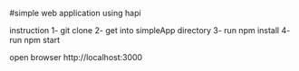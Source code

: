 #simple web application using hapi 

instruction 
1- git clone 
2- get into simpleApp directory 
3- run npm install 
4- run npm start 
	
open browser http://localhost:3000


